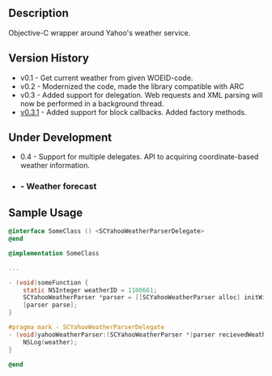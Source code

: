 ## Description ##
Objective-C wrapper around Yahoo's weather service.

## Version History ##
* v0.1 - Get current weather from given WOEID-code. 
* v0.2 - Modernized the code, made the library compatible with ARC
* v0.3 - Added support for delegation. Web requests and XML parsing will now be performed in a background thread.
* [v0.3.1](https://github.com/josh-fuggle/SCYahooWeather/issues?milestone=2&page=1&state=closed) - Added support for block callbacks. Added factory methods.

## Under Development ##
* 0.4 - Support for multiple delegates. API to acquiring coordinate-based weather information.
* ### - Weather forecast

## Sample Usage ##
``` objective-c
@interface SomeClass () <SCYahooWeatherParserDelegate>
@end

@implementation SomeClass

...

- (void)someFunction {    
    static NSInteger weatherID = 1100661;
    SCYahooWeatherParser *parser = [[SCYahooWeatherParser alloc] initWithWOEID:weatherID weatherUnit:SCWeatherUnitCelcius delegate:self];
    [parser parse];
}

#pragma mark - SCYahooWeatherParserDelegate
- (void)yahooWeatherParser:(SCYahooWeatherParser *)parser recievedWeatherInformation:(SCWeather *)weather {
    NSLog(weather);
}

@end
```
